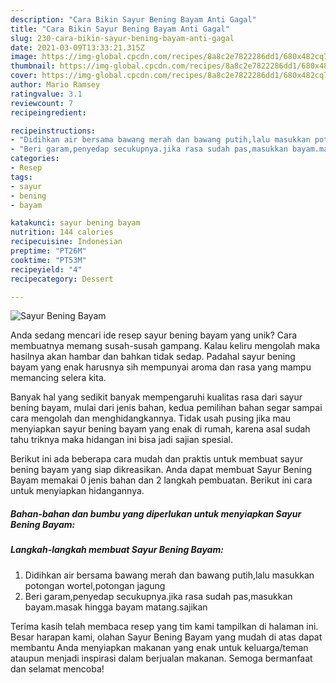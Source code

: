 ```yaml
---
description: "Cara Bikin Sayur Bening Bayam Anti Gagal"
title: "Cara Bikin Sayur Bening Bayam Anti Gagal"
slug: 230-cara-bikin-sayur-bening-bayam-anti-gagal
date: 2021-03-09T13:33:21.315Z
image: https://img-global.cpcdn.com/recipes/8a8c2e7822286dd1/680x482cq70/sayur-bening-bayam-foto-resep-utama.jpg
thumbnail: https://img-global.cpcdn.com/recipes/8a8c2e7822286dd1/680x482cq70/sayur-bening-bayam-foto-resep-utama.jpg
cover: https://img-global.cpcdn.com/recipes/8a8c2e7822286dd1/680x482cq70/sayur-bening-bayam-foto-resep-utama.jpg
author: Mario Ramsey
ratingvalue: 3.1
reviewcount: 7
recipeingredient:

recipeinstructions:
- "Didihkan air bersama bawang merah dan bawang putih,lalu masukkan potongan wortel,potongan jagung"
- "Beri garam,penyedap secukupnya.jika rasa sudah pas,masukkan bayam.masak hingga bayam matang.sajikan"
categories:
- Resep
tags:
- sayur
- bening
- bayam

katakunci: sayur bening bayam 
nutrition: 144 calories
recipecuisine: Indonesian
preptime: "PT26M"
cooktime: "PT53M"
recipeyield: "4"
recipecategory: Dessert

---
```



![Sayur Bening Bayam](https://img-global.cpcdn.com/recipes/8a8c2e7822286dd1/680x482cq70/sayur-bening-bayam-foto-resep-utama.jpg)

Anda sedang mencari ide resep sayur bening bayam yang unik? Cara membuatnya memang susah-susah gampang. Kalau keliru mengolah maka hasilnya akan hambar dan bahkan tidak sedap. Padahal sayur bening bayam yang enak harusnya sih mempunyai aroma dan rasa yang mampu memancing selera kita.



Banyak hal yang sedikit banyak mempengaruhi kualitas rasa dari sayur bening bayam, mulai dari jenis bahan, kedua pemilihan bahan segar sampai cara mengolah dan menghidangkannya. Tidak usah pusing jika mau menyiapkan sayur bening bayam yang enak di rumah, karena asal sudah tahu triknya maka hidangan ini bisa jadi sajian spesial.


Berikut ini ada beberapa cara mudah dan praktis untuk membuat sayur bening bayam yang siap dikreasikan. Anda dapat membuat Sayur Bening Bayam memakai 0 jenis bahan dan 2 langkah pembuatan. Berikut ini cara untuk menyiapkan hidangannya.

<!--inarticleads1-->

##### Bahan-bahan dan bumbu yang diperlukan untuk menyiapkan Sayur Bening Bayam:





<!--inarticleads2-->

##### Langkah-langkah membuat Sayur Bening Bayam:

1. Didihkan air bersama bawang merah dan bawang putih,lalu masukkan potongan wortel,potongan jagung
1. Beri garam,penyedap secukupnya.jika rasa sudah pas,masukkan bayam.masak hingga bayam matang.sajikan




Terima kasih telah membaca resep yang tim kami tampilkan di halaman ini. Besar harapan kami, olahan Sayur Bening Bayam yang mudah di atas dapat membantu Anda menyiapkan makanan yang enak untuk keluarga/teman ataupun menjadi inspirasi dalam berjualan makanan. Semoga bermanfaat dan selamat mencoba!
